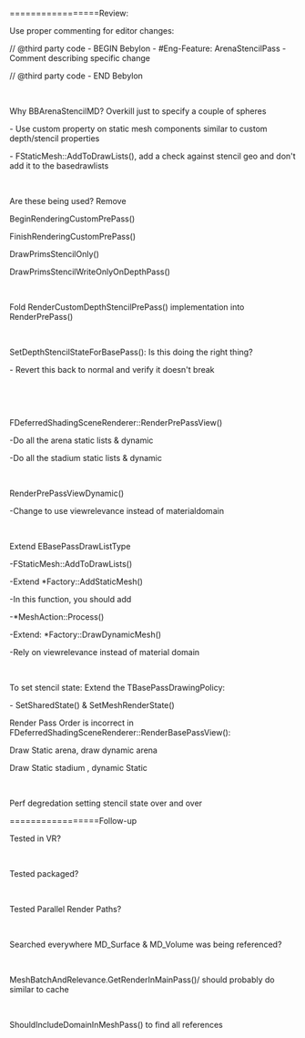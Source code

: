 =================Review:

Use proper commenting for editor changes:

// @third party code - BEGIN Bebylon - \#Eng-Feature: ArenaStencilPass - Comment describing specific change

// @third party code - END Bebylon

 

Why BBArenaStencilMD? Overkill just to specify a couple of spheres

\- Use custom property on static mesh components similar to custom depth/stencil properties

\- FStaticMesh::AddToDrawLists(), add a check against stencil geo and don't add it to the basedrawlists



 

Are these being used? Remove

BeginRenderingCustomPrePass()

FinishRenderingCustomPrePass()

DrawPrimsStencilOnly()

DrawPrimsStencilWriteOnlyOnDepthPass()

 

Fold RenderCustomDepthStencilPrePass() implementation into RenderPrePass()

 

SetDepthStencilStateForBasePass(): Is this doing the right thing?

\- Revert this back to normal and verify it doesn't break

 

 

FDeferredShadingSceneRenderer::RenderPrePassView()

-Do all the arena static lists & dynamic

-Do all the stadium static lists & dynamic

 

RenderPrePassViewDynamic()

-Change to use viewrelevance instead of materialdomain

 

Extend EBasePassDrawListType

-FStaticMesh::AddToDrawLists()

-Extend \*Factory::AddStaticMesh()

-In this function, you should add

-\*MeshAction::Process()

-Extend: \*Factory::DrawDynamicMesh()

-Rely on viewrelevance instead of material domain

 

To set stencil state: Extend the TBasePassDrawingPolicy:

\- SetSharedState() & SetMeshRenderState()

Render Pass Order is incorrect in FDeferredShadingSceneRenderer::RenderBasePassView():

Draw Static arena, draw dynamic arena

Draw Static stadium , dynamic Static

 

Perf degredation setting stencil state over and over

=================Follow-up

Tested in VR?

 

Tested packaged?

 

Tested Parallel Render Paths?

 

Searched everywhere MD\_Surface & MD\_Volume was being referenced?

 

MeshBatchAndRelevance.GetRenderInMainPass()/ should probably do similar to cache

 

ShouldIncludeDomainInMeshPass() to find all references
